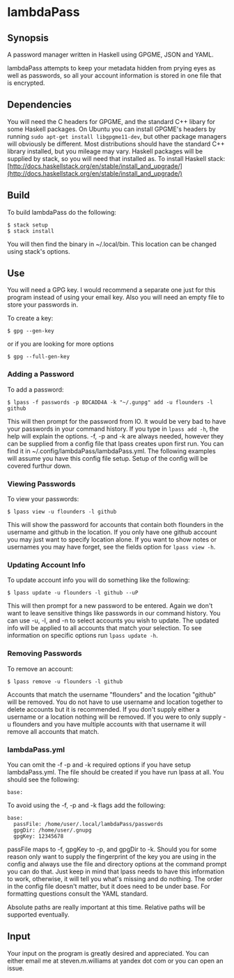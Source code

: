 # lambdaPass

## Synopsis

A password manager written in Haskell using GPGME, JSON and YAML.

lambdaPass attempts to keep your metadata hidden from prying eyes
as well as passwords, so all your account information is stored in
one file that is encrypted.

## Dependencies

You will need the C headers for GPGME, and the standard C++ libary
for some Haskell packages. On Ubuntu you can install GPGME's headers
by running `sudo apt-get install libgpgme11-dev`, but other package
managers will obviously be different. Most distributions should have
the standard C++ library installed, but you mileage may vary. Haskell
packages will be supplied by stack, so you will need that installed
as. To install Haskell stack: 
[http://docs.haskellstack.org/en/stable/install_and_upgrade/](http://docs.haskellstack.org/en/stable/install_and_upgrade/)

## Build

To build lambdaPass do the following:

```
$ stack setup
$ stack install
```

You will then find the binary in ~/.local/bin. This location can be
changed using stack's options.

## Use

You will need a GPG key. I would recommend a separate one just for this
program instead of using your email key. Also you will need an empty
file to store your passwords in.

To create a key:

```
$ gpg --gen-key
```

or if you are looking for more options

```
$ gpg --full-gen-key
```

### Adding a Password

To add a password:

```
$ lpass -f passwords -p BDCADD4A -k "~/.gunpg" add -u flounders -l github
```

This will then prompt for the password from IO. It would be very bad to
have your passwords in your command history. If you type in `lpass add -h`, the
help will explain the options. -f, -p and -k are always needed, however they 
can be supplied from a config file that lpass creates upon first run. You can
find it in ~/.config/lambdaPass/lambdaPass.yml. The following examples will
assume you have this config file setup. Setup of the config will be covered
furthur down.

### Viewing Passwords

To view your passwords:

```
$ lpass view -u flounders -l github
```

This will show the password for accounts that contain both flounders in the
username and github in the location. If you only have one github account
you may just want to specify location alone. If you want to show notes or
usernames you may have forget, see the fields option for `lpass view -h`.

### Updating Account Info

To update account info you will do something like the following:

```
$ lpass update -u flounders -l github --uP
```

This will then prompt for a new password to be entered. Again we don't want to
leave sensitive things like passwords in our command history. You can use -u,
-l, and -n to select accounts you wish to update. The updated info will be
applied to all accounts that match your selection. To see information on
specific options run `lpass update -h`.

### Removing Passwords

To remove an account:

```
$ lpass remove -u flounders -l github
```

Accounts that match the username "flounders" and the location "github" will be
removed. You do not have to use username and location together to delete accounts
but it is recommended. If you don't supply either a username or a location
nothing will be removed. If you were to only supply -u flounders and you have
multiple accounts with that username it will remove all accounts that match.

### lambdaPass.yml

You can omit the -f -p and -k required options if you have setup lambdaPass.yml.
The file should be created if you have run lpass at all. You should see the
following:

```
base:
```

To avoid using the -f, -p and -k flags add the following:

```
base:
  passFile: /home/user/.local/lambdaPass/passwords
  gpgDir: /home/user/.gnupg
  gpgKey: 12345678
```

passFile maps to -f, gpgKey to -p, and gpgDir to -k. Should you for some reason
only want to supply the fingerprint of the key you are using in the config and
always use the file and directory options at the command prompt you can do that.
Just keep in mind that lpass needs to have this information to work, otherwise,
it will tell you what's missing and do nothing. The order in the config file
doesn't matter, but it does need to be under base. For formatting questions
consult the YAML standard.

Absolute paths are really important at this time. Relative paths will be supported
eventually.

## Input

Your input on the program is greatly desired and appreciated. You can either email
me at steven.m.williams at yandex dot com or you can open an issue.

